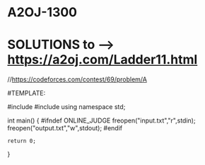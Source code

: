 # A2OJ-1300
# SOLUTIONS to --> https://a2oj.com/Ladder11.html

//https://codeforces.com/contest/69/problem/A


#TEMPLATE:


#include <iostream>
#include <vector>
using namespace std;

int main()
{
    #ifndef ONLINE_JUDGE
    freopen("input.txt","r",stdin);
    freopen("output.txt","w",stdout);
    #endif
    
    
    return 0;
}
